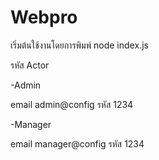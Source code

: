 # Webpro
เริ่มต้นใช้งานโดยการพิมพ์
node index.js

รหัส Actor

-Admin

email admin@config รหัส 1234

-Manager

email manager@config รหัส 1234
